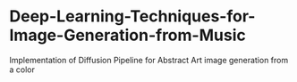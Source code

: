 # Deep-Learning-Techniques-for-Image-Generation-from-Music
Implementation of Diffusion Pipeline for Abstract Art image generation from a color

